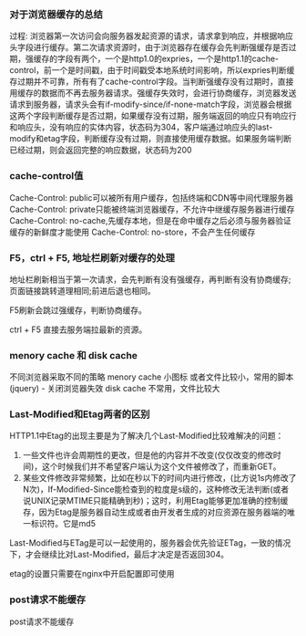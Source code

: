 ### 对于浏览器缓存的总结
过程: 浏览器第一次访问会向服务器发起资源的请求，请求拿到响应，并根据响应头字段进行缓存。第二次请求资源时，由于浏览器存在缓存会先判断强缓存是否过期，强缓存的字段有两个，一个是http1.0的expries，一个是http1.1的cache-control，前一个是时间戳，由于时间戳受本地系统时间影响，所以expries判断缓存过期并不可靠，所有有了cache-control字段。当判断强缓存没有过期时，直接用缓存的数据而不再去服务器请求。强缓存失效时，会进行协商缓存，浏览器发送请求到服务器，请求头会有if-modify-since/if-none-match字段，浏览器会根据这两个字段判断缓存是否过期，如果缓存没有过期，服务端返回的响应只有响应行和响应头，没有响应的实体内容，状态码为304，客户端通过响应头的last-modify和etag字段，判断缓存没有过期，则直接使用缓存数据。如果服务端判断已经过期，则会返回完整的响应数据，状态码为200


### cache-control值
Cache-Control: public可以被所有用户缓存，包括终端和CDN等中间代理服务器
Cache-Control: private只能被终端浏览器缓存，不允许中继缓存服务器进行缓存
Cache-Control: no-cache,先缓存本地，但是在命中缓存之后必须与服务器验证缓存的新鲜度才能使用
Cache-Control: no-store，不会产生任何缓存


### F5，ctrl + F5, 地址栏刷新对缓存的处理
地址栏刷新相当于第一次请求，会先判断有没有强缓存，再判断有没有协商缓存;页面链接跳转道理相同;前进后退也相同。

F5刷新会跳过强缓存，判断协商缓存。

ctrl + F5  直接去服务端拉最新的资源。

### menory cache 和 disk cache
不同浏览器采取不同的策略
menory cache 小图标 或者文件比较小，常用的脚本(jquery) - 关闭浏览器失效
disk cache   不常用，文件比较大 

### Last-Modified和Etag两者的区别
HTTP1.1中Etag的出现主要是为了解决几个Last-Modified比较难解决的问题：
1. 一些文件也许会周期性的更改，但是他的内容并不改变(仅仅改变的修改时间)，这个时候我们并不希望客户端认为这个文件被修改了，而重新GET。
2. 某些文件修改非常频繁，比如在秒以下的时间内进行修改，(比方说1s内修改了N次)，If-Modified-Since能检查到的粒度是s级的，这种修改无法判断(或者说UNIX记录MTIME只能精确到秒)；这时，利用Etag能够更加准确的控制缓存，因为Etag是服务器自动生成或者由开发者生成的对应资源在服务器端的唯一标识符。它是md5

Last-Modified与ETag是可以一起使用的，服务器会优先验证ETag，一致的情况下，才会继续比对Last-Modified，最后才决定是否返回304。


etag的设置只需要在nginx中开启配置即可使用


### post请求不能缓存
post请求不能缓存

